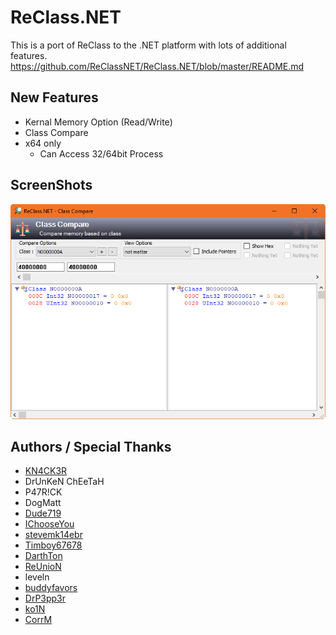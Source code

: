 # ReClass.NET
This is a port of ReClass to the .NET platform with lots of additional features.
https://github.com/ReClassNET/ReClass.NET/blob/master/README.md

## New Features
- Kernal Memory Option (Read/Write)
- Class Compare
- x64 only
  - Can Access 32/64bit Process

## ScreenShots
![](https://github.com/CorrM/ReClass.NET/raw/master/img/Class%20Compare.png)

## Authors / Special Thanks
- [KN4CK3R](https://github.com/KN4CK3R)
- DrUnKeN ChEeTaH
- P47R!CK
- DogMatt
- [Dude719](https://github.com/dude719)
- [IChooseYou](https://github.com/IChooseYou)
- [stevemk14ebr](https://github.com/stevemk14ebr)
- [Timboy67678](https://github.com/Timboy67678)
- [DarthTon](https://github.com/DarthTon)
- [ReUnioN](https://github.com/ReUnioN)
- leveln
- [buddyfavors](https://github.com/buddyfavors)
- [DrP3pp3r](https://github.com/DrP3pp3r)
- [ko1N](https://github.com/ko1N)
- [CorrM](https://github.com/CorrM)
